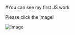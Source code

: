 #You can see my first JS work

Please click the image!

![Image](https://yusufgozukara.github.io/bulb_on_off/)
